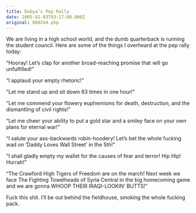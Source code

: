 ```yaml
---
title: Dubya’s Pep Rally
date: 2005-02-03T03:17:00.000Z
original: 000244.php
---
```


We are living in a high school world, and the dumb quarterback is running the student council. Here are some of the things I overheard at the pep rally today:

“Hooray! Let’s clap for another broad-reaching promise that will go unfulfilled!”

“I applaud your empty rhetoric!”

“Let me stand up and sit down 63 times in one hour!”

“Let me commend your flowery euphemisms for death, destruction, and the dismantling of civil rights!”

“Let me cheer your ability to put a gold star and a smiley face on your own plans for eternal war!”

“I salute your ass-backwards robin-hoodery! Let’s bet the whole fucking wad on ‘Daddy Loves Wall Street’ in the 5th!”

“I shall gladly empty my wallet for the causes of fear and terror! Hip Hip! Hurrah!”

“The Crawford High Tigers of Freedom are on the march! Next week we face The Fighting Towelheads of Syria Central in the big homecoming game and we are gonna WHOOP THEIR IRAQI-LOOKIN’ BUTTS!”

Fuck this shit. I’ll be out behind the fieldhouse, smoking the whole fucking pack.

